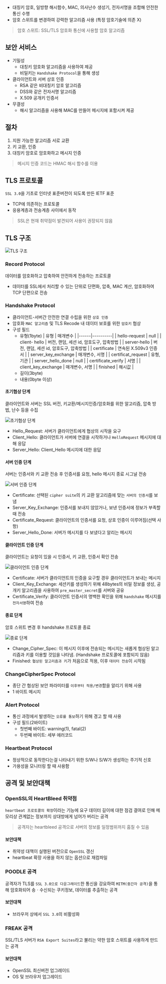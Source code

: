 - 대칭키 암호, 일방향 해시함수, MAC, 의사난수 생성기, 전자서명을 조합해 안전한 통신 수행
- 암호 스위트를 변경하여 강력한 알고리즘 사용 (특정 암호기술에 의존 X)

> 암호 스위트: SSL/TLS 암호화 통신에 사용할 암호 알고리즘

보안 서비스
---

- 기밀성
  - 대칭키 암호화 알고리즘을 사용하여 제공
  - 비밀키는 `Handshake Protocol`을 통해 생성
- 클라이언트와 서버 상호 인증
  - RSA 같은 비대칭키 암호 알고리즘
  - DSS와 같은 전자서명 알고리즘
  - X.509 공개키 인증서
- 무결성
  - 해시 알고리즘을 사용해 MAC를 만들어 메시지에 포함시켜 제공

절차
---

1. 지원 가능한 알고리즘 서로 교환
2. 키 교환, 인증
3. 대칭키 암호로 암호화하고 메시지 인증

> 메시지 인증 코드는 HMAC 해시 함수를 이용

TLS 프로토콜
---

`SSL 3.0`을 기초로 인터넷 표준버전이 되도록 만든 IETF 표준

- TCP에 의존하는 프로토콜
- 응용계층과 전송계층 사이에서 동작

> SSL은 현재 취약점이 발견되어 사용이 권장되지 않음

TLS 구조
---

![TLS 구조](https://vanslog.s3.ap-northeast-2.amazonaws.com/image/security/2020-06-04-18-39-22.png)

### Record Protocol

데이터를 암호화하고 압축하여 안전하게 전송하는 프로토콜

- 데이터를 SSL에서 처리할 수 있는 단위로 단편화, 압축, MAC 계산, 암호화하여 TCP 단편으로 전송

### Handshake Protocol

- 클라이언트-서버간 안전한 연결 수립을 위한 `상호 인증`
- 암호화 `MAC 알고리즘` 및 TLS Recode 내 데이터 보호를 위한 `암호키` 협상
- 구성 필드
  - 유형(1byte)
    | 유형 | 매개변수 |
    |------|----------|
    | hello-request | null |
    | client- hello | 버전, 랜덤, 세션 id, 암호도구, 압축방법 |
    | server-hello | 버전, 랜덤, 세션 id, 암호도구, 압축방법 |
    | certificate | 연속된 X.509v3 인증서 |
    | server_key_exchange | 매개변수, 서명 |
    | certificat_request | 유형, 기관 |
    | server_hello_done | null |
    | certificate_verify | 서명 |
    | client_key_exchange | 매개변수, 서명 |
    | finished | 해시값 |
  - 길이(3byte)
  - 내용(0byte 이상)

#### 초기협상 단계

클라이언트와 서버는 SSL 버전, 키교환/메시지인증/암호화를 위한 알고리즘, 압축 방법, 난수 등을 수집

![초기협상 단계](https://vanslog.s3.ap-northeast-2.amazonaws.com/image/security/2020-06-05-01-33-39.png)

- Hello_Request: 서버가 클라이언트에게 협상의 시작을 요구
- Client_Hello: 클라이언트가 서버에 연결을 시작하거나 `HelloRequest` 메시지에 대해 응답
- Server_Hello: Client_Hello 메시지에 대한 응답

#### 서버 인증 단계

서버는 인증서와 키 교환 전송 후 인증서를 요청, hello 메시지 종료 시그널 전송

![서버 인증 단계](https://vanslog.s3.ap-northeast-2.amazonaws.com/image/security/2020-06-05-01-39-28.png)

- Certificate: 선택된 `cipher suite`의 키 교환 알고리즘에 맞는 `서버의 인증서`를 보냄
- Server_Key_Exchange: 인증서를 보내지 않았거나, 보낸 인증서에 정보가 부족할 때 전송
- Certificate_Request: 클라이언트의 인증서를 요청, 상호 인증이 이루어짐(선택 사항)
- Server_Hello_Done: 서버가 메시지를 다 보냈다고 알리는 메시지

#### 클라이언트 인증 단계

클라이언트는 요청이 있을 시 인증서, 키 교환, 인증서 확인 전송

![클라이언트 인증 단계](https://vanslog.s3.ap-northeast-2.amazonaws.com/image/security/2020-06-05-02-25-39.png)

- Certificate: 서버가 클라이언트의 인증을 요구할 경우 클라이언트가 보내는 메시지
- Client_Key_Exchange: 세션키를 생성하기 위해 48bytes의 비밀 정보를 생성, 공개키 알고리즘을 사용하여 `pre_master_secret`를 서버와 공유
- Certificate_Verify: 클라이언트 인증서의 명백한 확인을 위해 `handshake` 메시지를 `전자서명`하여 전송

#### 종료 단계

암호 스위트 변경 후 handshake 프로토콜 종료

![종료 단계](https://vanslog.s3.ap-northeast-2.amazonaws.com/image/security/2020-06-05-02-25-51.png)

- Change_Cipher_Spec: 이 메시지 이후에 전송되는 메시지는 새롭게 협상된 알고리즘과 키를 이용할 것임을 나타냄. (Handshake 프로토콜에 포함되지 않음)
- Finished: `협상된 알고리즘과 키`가 처음으로 적용, 이후 `데이터 전송`이 시작됨

### ChangeCipherSpec Protocol

- 종단 간 협상된 보안 파라미터를 `이후부터 적용/변경`함을 알리기 위해 사용
- 1 바이트 메시지

### Alert Protocol

- 통신 과정에서 발생하는 `오류를 통보`하기 위해 경고 할 때 사용
- 구성 필드(2바이트)
  - 첫번째 바이트: warning(1), fatal(2)
  - 두번째 바이트: 세부 에러코드

### Heartbeat Protocol

- 정상적으로 동작한다는걸 나타내기 위한 S/W나 S/W가 생성하는 주기적 신호
- 가용성을 모니터링 할 때 사용함

공격 및 보안대책
---

### OpenSSL의 HeartBleed 취약점

`heartbeat 프로토콜의 확장`이라는 기능에 요구 데이터 길이에 대한 점검 결여로 인해 메모리상 관계없는 정보까지 상대방에게 넘어가 버리는 공격

> 공격자는 heartbleed 공격으로 서버의 정보를 일정범위까지 훔칠 수 있음

#### 보안대책

- 취약성 대책이 실행된 버전으로 `OpenSSL` 갱신
- heartbeat 확장 사용을 하지 않는 옵션으로 재컴파일

### POODLE 공격

공격자가 TLS를 `SSL 3.0으로 다운그레이드`한 통신을 강요하여 `MITM(중간자 공격)`을 통해 암호화되어 송ㆍ수신되는 쿠키정보, 데이터를 추출하는 공격

#### 보안대책

- 브라우저 상에서 `SSL 3.0`의 비활성화

### FREAK 공격

SSL/TLS 서버가 `RSA Export Suites`라고 불리는 약한 암호 스위트를 사용하게 만드는 공격

#### 보안대책

- OpenSSL 최신버전 업그레이드
- OS 및 브라우저 업그레이드
